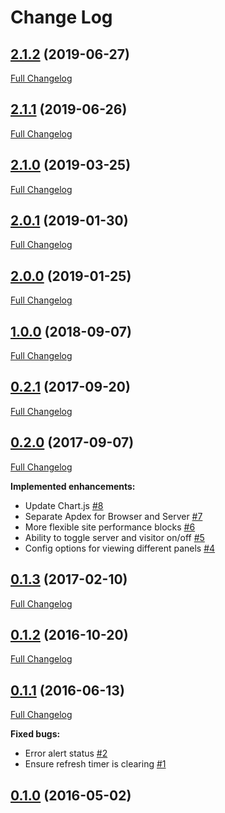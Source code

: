 # Change Log

## [2.1.2](https://github.com/webbuilders-group/silverstripe-new-relic/tree/2.1.2) (2019-06-27)
[Full Changelog](https://github.com/webbuilders-group/silverstripe-new-relic/compare/2.1.1...2.1.2)

## [2.1.1](https://github.com/webbuilders-group/silverstripe-new-relic/tree/2.1.1) (2019-06-26)
[Full Changelog](https://github.com/webbuilders-group/silverstripe-new-relic/compare/2.1.0...2.1.1)

## [2.1.0](https://github.com/webbuilders-group/silverstripe-new-relic/tree/2.1.0) (2019-03-25)
[Full Changelog](https://github.com/webbuilders-group/silverstripe-new-relic/compare/2.0.1...2.1.0)

## [2.0.1](https://github.com/webbuilders-group/silverstripe-new-relic/tree/2.0.1) (2019-01-30)
[Full Changelog](https://github.com/webbuilders-group/silverstripe-new-relic/compare/2.0.0...2.0.1)

## [2.0.0](https://github.com/webbuilders-group/silverstripe-new-relic/tree/2.0.0) (2019-01-25)
[Full Changelog](https://github.com/webbuilders-group/silverstripe-new-relic/compare/1.0.0...2.0.0)

## [1.0.0](https://github.com/webbuilders-group/silverstripe-new-relic/tree/1.0.0) (2018-09-07)
[Full Changelog](https://github.com/webbuilders-group/silverstripe-new-relic/compare/0.2.1...1.0.0)

## [0.2.1](https://github.com/webbuilders-group/silverstripe-new-relic/tree/0.2.1) (2017-09-20)
[Full Changelog](https://github.com/webbuilders-group/silverstripe-new-relic/compare/0.2.0...0.2.1)

## [0.2.0](https://github.com/webbuilders-group/silverstripe-new-relic/tree/0.2.0) (2017-09-07)
[Full Changelog](https://github.com/webbuilders-group/silverstripe-new-relic/compare/0.1.3...0.2.0)

**Implemented enhancements:**

- Update Chart.js [\#8](https://github.com/webbuilders-group/silverstripe-new-relic/issues/8)
- Separate Apdex for Browser and Server [\#7](https://github.com/webbuilders-group/silverstripe-new-relic/issues/7)
- More flexible site performance blocks [\#6](https://github.com/webbuilders-group/silverstripe-new-relic/issues/6)
- Ability to toggle server and visitor on/off [\#5](https://github.com/webbuilders-group/silverstripe-new-relic/issues/5)
- Config options for viewing different panels [\#4](https://github.com/webbuilders-group/silverstripe-new-relic/issues/4)

## [0.1.3](https://github.com/webbuilders-group/silverstripe-new-relic/tree/0.1.3) (2017-02-10)
[Full Changelog](https://github.com/webbuilders-group/silverstripe-new-relic/compare/0.1.2...0.1.3)

## [0.1.2](https://github.com/webbuilders-group/silverstripe-new-relic/tree/0.1.2) (2016-10-20)
[Full Changelog](https://github.com/webbuilders-group/silverstripe-new-relic/compare/0.1.1...0.1.2)

## [0.1.1](https://github.com/webbuilders-group/silverstripe-new-relic/tree/0.1.1) (2016-06-13)
[Full Changelog](https://github.com/webbuilders-group/silverstripe-new-relic/compare/0.1.0...0.1.1)

**Fixed bugs:**

- Error alert status [\#2](https://github.com/webbuilders-group/silverstripe-new-relic/issues/2)
- Ensure refresh timer is clearing [\#1](https://github.com/webbuilders-group/silverstripe-new-relic/issues/1)

## [0.1.0](https://github.com/webbuilders-group/silverstripe-new-relic/tree/0.1.0) (2016-05-02)
